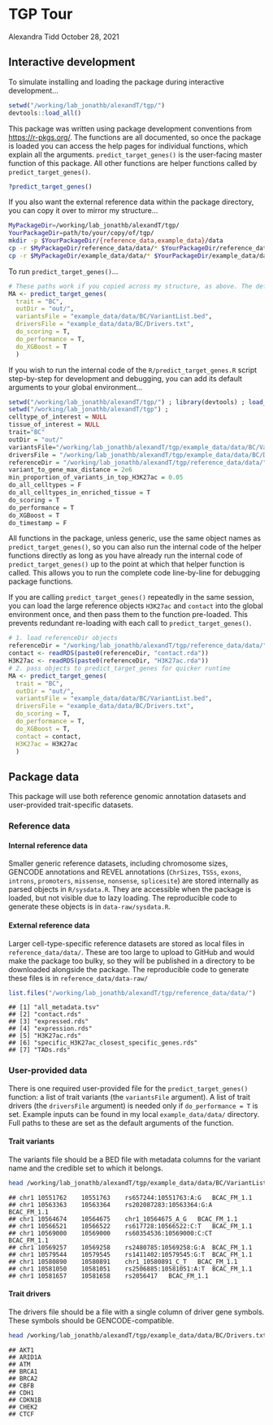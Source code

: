TGP Tour
================
Alexandra Tidd
October 28, 2021

## Interactive development

To simulate installing and loading the package during interactive development...

``` r
setwd("/working/lab_jonathb/alexandT/tgp/")
devtools::load_all()
```

This package was written using package development conventions from <https://r-pkgs.org/>. The functions are all documented, so once the package is loaded you can access the help pages for individual functions, which explain all the arguments. `predict_target_genes()` is the user-facing master function of this package. All other functions are helper functions called by `predict_target_genes()`.

``` r
?predict_target_genes()
```

If you also want the external reference data within the package directory, you can copy it over to mirror my structure...

``` bash
MyPackageDir=/working/lab_jonathb/alexandT/tgp/
YourPackageDir=path/to/your/copy/of/tgp/
mkdir -p $YourPackageDir/{reference_data,example_data}/data
cp -r $MyPackageDir/reference_data/data/* $YourPackageDir/reference_data/data/
cp -r $MyPackageDir/example_data/data/* $YourPackageDir/example_data/data/
```

To run `predict_target_genes()`...

``` r
# These paths work if you copied across my structure, as above. The default paths are full paths to my files, so should work the same.
MA <- predict_target_genes(
  trait = "BC",
  outDir = "out/",
  variantsFile = "example_data/data/BC/VariantList.bed",
  driversFile = "example_data/data/BC/Drivers.txt",
  do_scoring = T,
  do_performance = T,
  do_XGBoost = T
  )
```

If you wish to run the internal code of the `R/predict_target_genes.R` script step-by-step for development and debugging, you can add its default arguments to your global environment...

``` r
setwd("/working/lab_jonathb/alexandT/tgp/") ; library(devtools) ; load_all() 
setwd("/working/lab_jonathb/alexandT/tgp") ; 
celltype_of_interest = NULL 
tissue_of_interest = NULL 
trait="BC" 
outDir = "out/" 
variantsFile="/working/lab_jonathb/alexandT/tgp/example_data/data/BC/VariantList.bed" 
driversFile = "/working/lab_jonathb/alexandT/tgp/example_data/data/BC/Drivers.txt" 
referenceDir = "/working/lab_jonathb/alexandT/tgp/reference_data/data/" 
variant_to_gene_max_distance = 2e6 
min_proportion_of_variants_in_top_H3K27ac = 0.05 
do_all_celltypes = F 
do_all_celltypes_in_enriched_tissue = T 
do_scoring = T 
do_performance = T 
do_XGBoost = T 
do_timestamp = F  
```

All functions in the package, unless generic, use the same object names as `predict_target_genes()`, so you can also run the internal code of the helper functions directly as long as you have already run the internal code of `predict_target_genes()` up to the point at which that helper function is called. This allows you to run the complete code line-by-line for debugging package functions.

If you are calling `predict_target_genes()` repeatedly in the same session, you can load the large reference objects `H3K27ac` and `contact` into the global environment once, and then pass them to the function pre-loaded. This prevents redundant re-loading with each call to `predict_target_genes()`.

``` r
# 1. load referenceDir objects
referenceDir = "/working/lab_jonathb/alexandT/tgp/reference_data/data/"
contact <- readRDS(paste0(referenceDir, "contact.rda"))
H3K27ac <- readRDS(paste0(referenceDir, "H3K27ac.rda"))
# 2. pass objects to predict_target_genes for quicker runtime
MA <- predict_target_genes(
  trait = "BC",
  outDir = "out/",
  variantsFile = "example_data/data/BC/VariantList.bed",
  driversFile = "example_data/data/BC/Drivers.txt",
  do_scoring = T,
  do_performance = T,
  do_XGBoost = T,
  contact = contact,
  H3K27ac = H3K27ac
  )
```

## Package data

This package will use both reference genomic annotation datasets and user-provided trait-specific datasets.

### Reference data

#### Internal reference data

Smaller generic reference datasets, including chromosome sizes, GENCODE annotations and REVEL annotations (`ChrSizes`, `TSSs`, `exons`, `introns`, `promoters`, `missense`, `nonsense`, `splicesite`) are stored internally as parsed objects in `R/sysdata.R`. They are accessible when the package is loaded, but not visible due to lazy loading. The reproducible code to generate these objects is in `data-raw/sysdata.R`.

#### External reference data

Larger cell-type-specific reference datasets are stored as local files in `reference_data/data/`. These are too large to upload to GitHub and would make the package too bulky, so they will be published in a directory to be downloaded alongside the package. The reproducible code to generate these files is in `reference_data/data-raw/`

``` r
list.files("/working/lab_jonathb/alexandT/tgp/reference_data/data/")
```

    ## [1] "all_metadata.tsv"                           
    ## [2] "contact.rds"                                
    ## [3] "expressed.rds"                              
    ## [4] "expression.rds"                             
    ## [5] "H3K27ac.rds"                                
    ## [6] "specific_H3K27ac_closest_specific_genes.rds"
    ## [7] "TADs.rds"

### User-provided data

There is one required user-provided file for the `predict_target_genes()` function: a list of trait variants (the `variantsFile` argument). A list of trait drivers (the `driversFile` argument) is needed only if `do_performance = T` is set. Example inputs can be found in my local `example_data/data/` directory. Full paths to these are set as the default arguments of the function.

#### Trait variants

The variants file should be a BED file with metadata columns for the variant name and the credible set to which it belongs.

``` bash
head /working/lab_jonathb/alexandT/tgp/example_data/data/BC/VariantList.bed
```

    ## chr1 10551762    10551763    rs657244:10551763:A:G   BCAC_FM_1.1
    ## chr1 10563363    10563364    rs202087283:10563364:G:A    BCAC_FM_1.1
    ## chr1 10564674    10564675    chr1_10564675_A_G   BCAC_FM_1.1
    ## chr1 10566521    10566522    rs617728:10566522:C:T   BCAC_FM_1.1
    ## chr1 10569000    10569000    rs60354536:10569000:C:CT    BCAC_FM_1.1
    ## chr1 10569257    10569258    rs2480785:10569258:G:A  BCAC_FM_1.1
    ## chr1 10579544    10579545    rs1411402:10579545:G:T  BCAC_FM_1.1
    ## chr1 10580890    10580891    chr1_10580891_C_T   BCAC_FM_1.1
    ## chr1 10581050    10581051    rs2506885:10581051:A:T  BCAC_FM_1.1
    ## chr1 10581657    10581658    rs2056417   BCAC_FM_1.1

#### Trait drivers

The drivers file should be a file with a single column of driver gene symbols. These symbols should be GENCODE-compatible.

``` bash
head /working/lab_jonathb/alexandT/tgp/example_data/data/BC/Drivers.txt
```

    ## AKT1
    ## ARID1A
    ## ATM
    ## BRCA1
    ## BRCA2
    ## CBFB
    ## CDH1
    ## CDKN1B
    ## CHEK2
    ## CTCF
